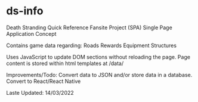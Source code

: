 # ds-info
Death Stranding Quick Reference Fansite Project
(SPA) Single Page Application Concept
 
Contains game data regarding:
 Roads
 Rewards
 Equipment
 Structures
 
Uses JavaScript to update DOM sections without reloading the page.
Page content is stored within html templates at /data/

Improvements/Todo:
 Convert data to JSON and/or store data in a database.
 Convert to React/React Native

Laste Updated: 14/03/2022
